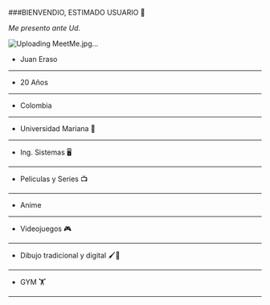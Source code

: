 ###BIENVENDIO, ESTIMADO USUARIO 👋

_Me presento ante Ud._

![Uploading MeetMe.jpg…](https://github.com/JuanEraso23/JuanEraso23.git)

* Juan Eraso
---
* 20 Años 
---  
* Colombia
---
* Universidad Mariana 🏫
---
* Ing. Sistemas 🖥️
--- 
* Peliculas y Series 📺
---
* Anime
---
* Videojuegos 🎮
---
* Dibujo tradicional y digital 🖌🎨
---
* GYM 🏋
---
